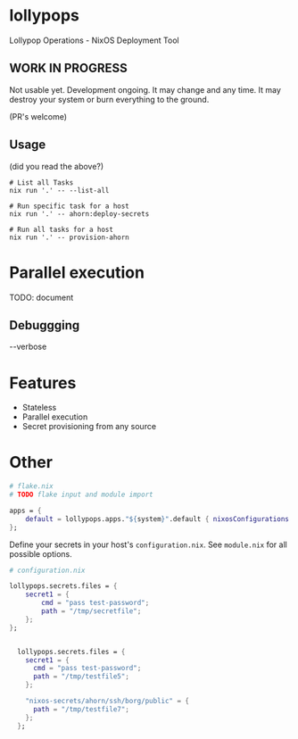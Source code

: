 # lollypops

Lollypop Operations - NixOS Deployment Tool

## WORK IN PROGRESS

Not usable yet. Development ongoing. It may change and any time. It may destroy
your system or burn everything to the ground.

(PR's welcome)

## Usage

(did you read the above?)

```
# List all Tasks
nix run '.' -- --list-all

# Run specific task for a host
nix run '.' -- ahorn:deploy-secrets

# Run all tasks for a host
nix run '.' -- provision-ahorn
```

# Parallel execution

TODO: document

## Debuggging
--verbose


# Features
- Stateless
- Parallel execution
- Secret provisioning from any source

# Other

```nix
# flake.nix
# TODO flake input and module import

apps = {
	default = lollypops.apps."${system}".default { nixosConfigurations = self.nixosConfigurations; };
};
```

Define your secrets in your host's `configuration.nix`. See `module.nix` for all
possible options.

```nix
# configuration.nix

lollypops.secrets.files = {
	secret1 = {
		cmd = "pass test-password";
		path = "/tmp/secretfile";
	};
};


  lollypops.secrets.files = {
    secret1 = {
      cmd = "pass test-password";
      path = "/tmp/testfile5";
    };

    "nixos-secrets/ahorn/ssh/borg/public" = {
      path = "/tmp/testfile7";
    };
  };
```

